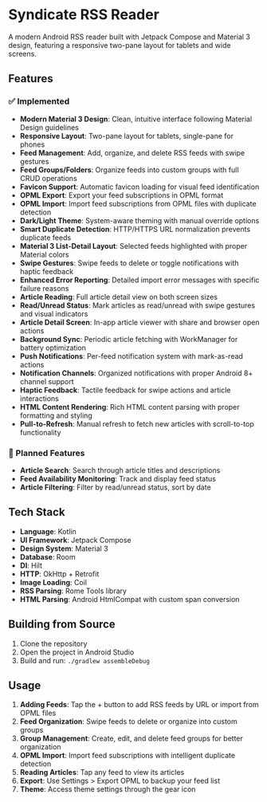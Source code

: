 # Syndicate RSS Reader

A modern Android RSS reader built with Jetpack Compose and Material 3 design, featuring a responsive two-pane layout for tablets and wide screens.

## Features

### ✅ Implemented
- **Modern Material 3 Design**: Clean, intuitive interface following Material Design guidelines
- **Responsive Layout**: Two-pane layout for tablets, single-pane for phones
- **Feed Management**: Add, organize, and delete RSS feeds with swipe gestures
- **Feed Groups/Folders**: Organize feeds into custom groups with full CRUD operations
- **Favicon Support**: Automatic favicon loading for visual feed identification
- **OPML Export**: Export your feed subscriptions in OPML format
- **OPML Import**: Import feed subscriptions from OPML files with duplicate detection
- **Dark/Light Theme**: System-aware theming with manual override options
- **Smart Duplicate Detection**: HTTP/HTTPS URL normalization prevents duplicate feeds
- **Material 3 List-Detail Layout**: Selected feeds highlighted with proper Material colors
- **Swipe Gestures**: Swipe feeds to delete or toggle notifications with haptic feedback
- **Enhanced Error Reporting**: Detailed import error messages with specific failure reasons
- **Article Reading**: Full article detail view on both screen sizes
- **Read/Unread Status**: Mark articles as read/unread with swipe gestures and visual indicators
- **Article Detail Screen**: In-app article viewer with share and browser open actions
- **Background Sync**: Periodic article fetching with WorkManager for battery optimization
- **Push Notifications**: Per-feed notification system with mark-as-read actions
- **Notification Channels**: Organized notifications with proper Android 8+ channel support
- **Haptic Feedback**: Tactile feedback for swipe actions and article interactions
- **HTML Content Rendering**: Rich HTML content parsing with proper formatting and styling
- **Pull-to-Refresh**: Manual refresh to fetch new articles with scroll-to-top functionality

### 🚧 Planned Features
- **Article Search**: Search through article titles and descriptions
- **Feed Availability Monitoring**: Track and display feed status
- **Article Filtering**: Filter by read/unread status, sort by date

## Tech Stack

- **Language**: Kotlin
- **UI Framework**: Jetpack Compose
- **Design System**: Material 3
- **Database**: Room
- **DI**: Hilt
- **HTTP**: OkHttp + Retrofit
- **Image Loading**: Coil
- **RSS Parsing**: Rome Tools library
- **HTML Parsing**: Android HtmlCompat with custom span conversion

## Building from Source

1. Clone the repository
2. Open the project in Android Studio
3. Build and run: `./gradlew assembleDebug`

## Usage

1. **Adding Feeds**: Tap the + button to add RSS feeds by URL or import from OPML files
2. **Feed Organization**: Swipe feeds to delete or organize into custom groups
3. **Group Management**: Create, edit, and delete feed groups for better organization
4. **OPML Import**: Import feed subscriptions with intelligent duplicate detection
5. **Reading Articles**: Tap any feed to view its articles
6. **Export**: Use Settings > Export OPML to backup your feed list
7. **Theme**: Access theme settings through the gear icon